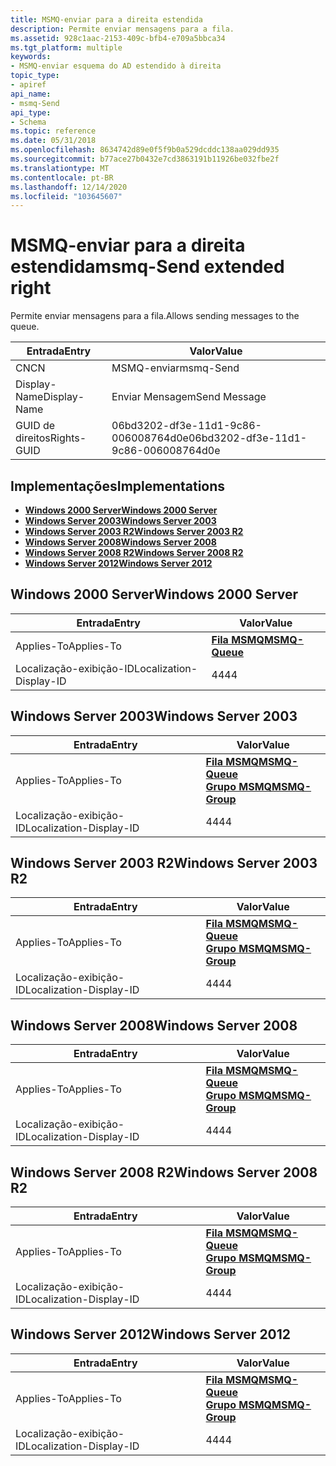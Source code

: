 ```yaml
---
title: MSMQ-enviar para a direita estendida
description: Permite enviar mensagens para a fila.
ms.assetid: 928c1aac-2153-409c-bfb4-e709a5bbca34
ms.tgt_platform: multiple
keywords:
- MSMQ-enviar esquema do AD estendido à direita
topic_type:
- apiref
api_name:
- msmq-Send
api_type:
- Schema
ms.topic: reference
ms.date: 05/31/2018
ms.openlocfilehash: 8634742d89e0f5f9b0a529dcddc138aa029dd935
ms.sourcegitcommit: b77ace27b0432e7cd3863191b11926be032fbe2f
ms.translationtype: MT
ms.contentlocale: pt-BR
ms.lasthandoff: 12/14/2020
ms.locfileid: "103645607"
---
```

# <a name="msmq-send-extended-right"></a><span data-ttu-id="3be02-104">MSMQ-enviar para a direita estendida</span><span class="sxs-lookup"><span data-stu-id="3be02-104">msmq-Send extended right</span></span>

<span data-ttu-id="3be02-105">Permite enviar mensagens para a fila.</span><span class="sxs-lookup"><span data-stu-id="3be02-105">Allows sending messages to the queue.</span></span>



| <span data-ttu-id="3be02-106">Entrada</span><span class="sxs-lookup"><span data-stu-id="3be02-106">Entry</span></span> | <span data-ttu-id="3be02-107">Valor</span><span class="sxs-lookup"><span data-stu-id="3be02-107">Value</span></span> |
|--------------|--------------------------------------|
| <span data-ttu-id="3be02-108">CN</span><span class="sxs-lookup"><span data-stu-id="3be02-108">CN</span></span>           | <span data-ttu-id="3be02-109">MSMQ-enviar</span><span class="sxs-lookup"><span data-stu-id="3be02-109">msmq-Send</span></span>                            |
| <span data-ttu-id="3be02-110">Display-Name</span><span class="sxs-lookup"><span data-stu-id="3be02-110">Display-Name</span></span> | <span data-ttu-id="3be02-111">Enviar Mensagem</span><span class="sxs-lookup"><span data-stu-id="3be02-111">Send Message</span></span>                         |
| <span data-ttu-id="3be02-112">GUID de direitos</span><span class="sxs-lookup"><span data-stu-id="3be02-112">Rights-GUID</span></span>  | <span data-ttu-id="3be02-113">06bd3202-df3e-11d1-9c86-006008764d0e</span><span class="sxs-lookup"><span data-stu-id="3be02-113">06bd3202-df3e-11d1-9c86-006008764d0e</span></span> |



## <a name="implementations"></a><span data-ttu-id="3be02-114">Implementações</span><span class="sxs-lookup"><span data-stu-id="3be02-114">Implementations</span></span>

-   [<span data-ttu-id="3be02-115">**Windows 2000 Server**</span><span class="sxs-lookup"><span data-stu-id="3be02-115">**Windows 2000 Server**</span></span>](#windows-2000-server)
-   [<span data-ttu-id="3be02-116">**Windows Server 2003**</span><span class="sxs-lookup"><span data-stu-id="3be02-116">**Windows Server 2003**</span></span>](#windows-server-2003)
-   [<span data-ttu-id="3be02-117">**Windows Server 2003 R2**</span><span class="sxs-lookup"><span data-stu-id="3be02-117">**Windows Server 2003 R2**</span></span>](#windows-server-2003-r2)
-   [<span data-ttu-id="3be02-118">**Windows Server 2008**</span><span class="sxs-lookup"><span data-stu-id="3be02-118">**Windows Server 2008**</span></span>](#windows-server-2008)
-   [<span data-ttu-id="3be02-119">**Windows Server 2008 R2**</span><span class="sxs-lookup"><span data-stu-id="3be02-119">**Windows Server 2008 R2**</span></span>](#windows-server-2008-r2)
-   [<span data-ttu-id="3be02-120">**Windows Server 2012**</span><span class="sxs-lookup"><span data-stu-id="3be02-120">**Windows Server 2012**</span></span>](#windows-server-2012)

## <a name="windows-2000-server"></a><span data-ttu-id="3be02-121">Windows 2000 Server</span><span class="sxs-lookup"><span data-stu-id="3be02-121">Windows 2000 Server</span></span>



| <span data-ttu-id="3be02-122">Entrada</span><span class="sxs-lookup"><span data-stu-id="3be02-122">Entry</span></span> | <span data-ttu-id="3be02-123">Valor</span><span class="sxs-lookup"><span data-stu-id="3be02-123">Value</span></span> |
|-------------------------|----------------------------------------------|
| <span data-ttu-id="3be02-124">Applies-To</span><span class="sxs-lookup"><span data-stu-id="3be02-124">Applies-To</span></span>              | [<span data-ttu-id="3be02-125">**Fila MSMQ**</span><span class="sxs-lookup"><span data-stu-id="3be02-125">**MSMQ-Queue**</span></span>](c-msmqqueue.md)<br/> |
| <span data-ttu-id="3be02-126">Localização-exibição-ID</span><span class="sxs-lookup"><span data-stu-id="3be02-126">Localization-Display-ID</span></span> | <span data-ttu-id="3be02-127">44</span><span class="sxs-lookup"><span data-stu-id="3be02-127">44</span></span>                                           |



## <a name="windows-server-2003"></a><span data-ttu-id="3be02-128">Windows Server 2003</span><span class="sxs-lookup"><span data-stu-id="3be02-128">Windows Server 2003</span></span>



| <span data-ttu-id="3be02-129">Entrada</span><span class="sxs-lookup"><span data-stu-id="3be02-129">Entry</span></span> | <span data-ttu-id="3be02-130">Valor</span><span class="sxs-lookup"><span data-stu-id="3be02-130">Value</span></span> |
|-------------------------|--------------------------------------------------------------------------------------------|
| <span data-ttu-id="3be02-131">Applies-To</span><span class="sxs-lookup"><span data-stu-id="3be02-131">Applies-To</span></span>              | [<span data-ttu-id="3be02-132">**Fila MSMQ**</span><span class="sxs-lookup"><span data-stu-id="3be02-132">**MSMQ-Queue**</span></span>](c-msmqqueue.md)<br/> [<span data-ttu-id="3be02-133">**Grupo MSMQ**</span><span class="sxs-lookup"><span data-stu-id="3be02-133">**MSMQ-Group**</span></span>](c-msmq-group.md)<br/> |
| <span data-ttu-id="3be02-134">Localização-exibição-ID</span><span class="sxs-lookup"><span data-stu-id="3be02-134">Localization-Display-ID</span></span> | <span data-ttu-id="3be02-135">44</span><span class="sxs-lookup"><span data-stu-id="3be02-135">44</span></span>                                                                                         |



## <a name="windows-server-2003-r2"></a><span data-ttu-id="3be02-136">Windows Server 2003 R2</span><span class="sxs-lookup"><span data-stu-id="3be02-136">Windows Server 2003 R2</span></span>



| <span data-ttu-id="3be02-137">Entrada</span><span class="sxs-lookup"><span data-stu-id="3be02-137">Entry</span></span> | <span data-ttu-id="3be02-138">Valor</span><span class="sxs-lookup"><span data-stu-id="3be02-138">Value</span></span> |
|-------------------------|--------------------------------------------------------------------------------------------|
| <span data-ttu-id="3be02-139">Applies-To</span><span class="sxs-lookup"><span data-stu-id="3be02-139">Applies-To</span></span>              | [<span data-ttu-id="3be02-140">**Fila MSMQ**</span><span class="sxs-lookup"><span data-stu-id="3be02-140">**MSMQ-Queue**</span></span>](c-msmqqueue.md)<br/> [<span data-ttu-id="3be02-141">**Grupo MSMQ**</span><span class="sxs-lookup"><span data-stu-id="3be02-141">**MSMQ-Group**</span></span>](c-msmq-group.md)<br/> |
| <span data-ttu-id="3be02-142">Localização-exibição-ID</span><span class="sxs-lookup"><span data-stu-id="3be02-142">Localization-Display-ID</span></span> | <span data-ttu-id="3be02-143">44</span><span class="sxs-lookup"><span data-stu-id="3be02-143">44</span></span>                                                                                         |



## <a name="windows-server-2008"></a><span data-ttu-id="3be02-144">Windows Server 2008</span><span class="sxs-lookup"><span data-stu-id="3be02-144">Windows Server 2008</span></span>



| <span data-ttu-id="3be02-145">Entrada</span><span class="sxs-lookup"><span data-stu-id="3be02-145">Entry</span></span> | <span data-ttu-id="3be02-146">Valor</span><span class="sxs-lookup"><span data-stu-id="3be02-146">Value</span></span> |
|-------------------------|--------------------------------------------------------------------------------------------|
| <span data-ttu-id="3be02-147">Applies-To</span><span class="sxs-lookup"><span data-stu-id="3be02-147">Applies-To</span></span>              | [<span data-ttu-id="3be02-148">**Fila MSMQ**</span><span class="sxs-lookup"><span data-stu-id="3be02-148">**MSMQ-Queue**</span></span>](c-msmqqueue.md)<br/> [<span data-ttu-id="3be02-149">**Grupo MSMQ**</span><span class="sxs-lookup"><span data-stu-id="3be02-149">**MSMQ-Group**</span></span>](c-msmq-group.md)<br/> |
| <span data-ttu-id="3be02-150">Localização-exibição-ID</span><span class="sxs-lookup"><span data-stu-id="3be02-150">Localization-Display-ID</span></span> | <span data-ttu-id="3be02-151">44</span><span class="sxs-lookup"><span data-stu-id="3be02-151">44</span></span>                                                                                         |



## <a name="windows-server-2008-r2"></a><span data-ttu-id="3be02-152">Windows Server 2008 R2</span><span class="sxs-lookup"><span data-stu-id="3be02-152">Windows Server 2008 R2</span></span>



| <span data-ttu-id="3be02-153">Entrada</span><span class="sxs-lookup"><span data-stu-id="3be02-153">Entry</span></span> | <span data-ttu-id="3be02-154">Valor</span><span class="sxs-lookup"><span data-stu-id="3be02-154">Value</span></span> |
|-------------------------|--------------------------------------------------------------------------------------------|
| <span data-ttu-id="3be02-155">Applies-To</span><span class="sxs-lookup"><span data-stu-id="3be02-155">Applies-To</span></span>              | [<span data-ttu-id="3be02-156">**Fila MSMQ**</span><span class="sxs-lookup"><span data-stu-id="3be02-156">**MSMQ-Queue**</span></span>](c-msmqqueue.md)<br/> [<span data-ttu-id="3be02-157">**Grupo MSMQ**</span><span class="sxs-lookup"><span data-stu-id="3be02-157">**MSMQ-Group**</span></span>](c-msmq-group.md)<br/> |
| <span data-ttu-id="3be02-158">Localização-exibição-ID</span><span class="sxs-lookup"><span data-stu-id="3be02-158">Localization-Display-ID</span></span> | <span data-ttu-id="3be02-159">44</span><span class="sxs-lookup"><span data-stu-id="3be02-159">44</span></span>                                                                                         |



## <a name="windows-server-2012"></a><span data-ttu-id="3be02-160">Windows Server 2012</span><span class="sxs-lookup"><span data-stu-id="3be02-160">Windows Server 2012</span></span>



| <span data-ttu-id="3be02-161">Entrada</span><span class="sxs-lookup"><span data-stu-id="3be02-161">Entry</span></span> | <span data-ttu-id="3be02-162">Valor</span><span class="sxs-lookup"><span data-stu-id="3be02-162">Value</span></span> |
|-------------------------|--------------------------------------------------------------------------------------------|
| <span data-ttu-id="3be02-163">Applies-To</span><span class="sxs-lookup"><span data-stu-id="3be02-163">Applies-To</span></span>              | [<span data-ttu-id="3be02-164">**Fila MSMQ**</span><span class="sxs-lookup"><span data-stu-id="3be02-164">**MSMQ-Queue**</span></span>](c-msmqqueue.md)<br/> [<span data-ttu-id="3be02-165">**Grupo MSMQ**</span><span class="sxs-lookup"><span data-stu-id="3be02-165">**MSMQ-Group**</span></span>](c-msmq-group.md)<br/> |
| <span data-ttu-id="3be02-166">Localização-exibição-ID</span><span class="sxs-lookup"><span data-stu-id="3be02-166">Localization-Display-ID</span></span> | <span data-ttu-id="3be02-167">44</span><span class="sxs-lookup"><span data-stu-id="3be02-167">44</span></span>                                                                                         |



 

 





